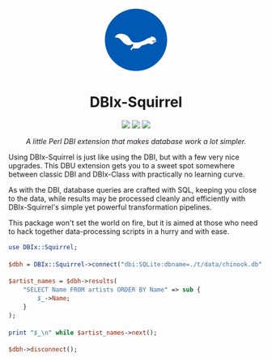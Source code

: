 <div align="center">
    <img src="./resources/images/ekorn.png" width="128">
    <h1>DBIx-Squirrel</h1>
    <img src="https://img.shields.io/cpan/v/DBIx-Squirrel">
    <img src="https://img.shields.io/github/release-date/nukopian/DBIx-Squirrel">
    <img src="https://img.shields.io/cpan/l/DBIx-Squirrel">
    <p>
        <em>A little Perl DBI extension that makes database work a lot simpler.</em>
    </p>
</div>

Using DBIx-Squirrel is just like using the DBI, but with a few very nice
upgrades. This DBU extension gets you to a sweet spot somewhere between
classic DBI and DBIx-Class with practically no learning curve.

As with the DBI, database queries are crafted with SQL, keeping you close
to the data, while results may be processed cleanly and efficiently with
DBIx-Squirrel's simple yet powerful transformation pipelines.

This package won't set the world on fire, but it is aimed at those who need
to hack together data-processing scripts in a hurry and with ease.

```perl
use DBIx::Squirrel;

$dbh = DBIx::Squirrel->connect("dbi:SQLite:dbname=./t/data/chinook.db", "", "");

$artist_names = $dbh->results(
    "SELECT Name FROM artists ORDER BY Name" => sub {
        $_->Name;
    }
);

print "$_\n" while $artist_names->next();

$dbh->disconnect();
```
